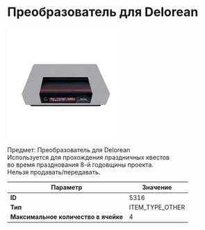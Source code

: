 # Преобразователь для Delorean

![Item Image](../img/5316.webp?raw=true)

Предмет: Преобразователь для Delorean<br>Используется для прохождения праздничных квестов<br>во время празднования 8-й годовщины проекта.<br>Нельзя продавать/передавать.


| Параметр | Значение |
|----------|----------|
| **ID** | 5316 |
| **Тип** | ITEM_TYPE_OTHER |
| **Максимальное количество в ячейке** | 4 |

